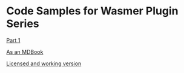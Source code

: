 # Code Samples for Wasmer Plugin Series
[Part 1](https://wiredforge.com/blog/wasmer-plugin-pt-1/index.html)

[As an MDBook](https://freemasen.github.io/wiredforge-wasmer-plugin-code)

[Licensed and working version](https://github.com/FreeMasen/wasmer-plugin)